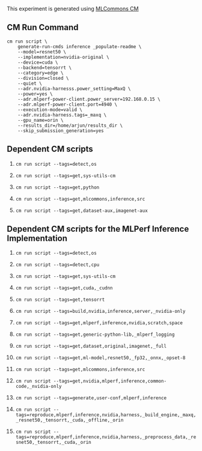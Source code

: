 This experiment is generated using [MLCommons CM](https://github.com/mlcommons/ck)
## CM Run Command
```
cm run script \
	generate-run-cmds inference _populate-readme \
	--model=resnet50 \
	--implementation=nvidia-original \
	--device=cuda \
	--backend=tensorrt \
	--category=edge \
	--division=closed \
	--quiet \
	--adr.nvidia-harnesss.power_setting=MaxQ \
	--power=yes \
	--adr.mlperf-power-client.power_server=192.168.0.15 \
	--adr.mlperf-power-client.port=4940 \
	--execution-mode=valid \
	--adr.nvidia-harness.tags=_maxq \
	--gpu_name=orin \
	--results_dir=/home/arjun/results_dir \
	--skip_submission_generation=yes
```
## Dependent CM scripts 


1.  `cm run script --tags=detect,os`


2.  `cm run script --tags=get,sys-utils-cm`


3.  `cm run script --tags=get,python`


4.  `cm run script --tags=get,mlcommons,inference,src`


5.  `cm run script --tags=get,dataset-aux,imagenet-aux`

## Dependent CM scripts for the MLPerf Inference Implementation


1. `cm run script --tags=detect,os`


2. `cm run script --tags=detect,cpu`


3. `cm run script --tags=get,sys-utils-cm`


4. `cm run script --tags=get,cuda,_cudnn`


5. `cm run script --tags=get,tensorrt`


6. `cm run script --tags=build,nvidia,inference,server,_nvidia-only`


7. `cm run script --tags=get,mlperf,inference,nvidia,scratch,space`


8. `cm run script --tags=get,generic-python-lib,_mlperf_logging`


9. `cm run script --tags=get,dataset,original,imagenet,_full`


10. `cm run script --tags=get,ml-model,resnet50,_fp32,_onnx,_opset-8`


11. `cm run script --tags=get,mlcommons,inference,src`


12. `cm run script --tags=get,nvidia,mlperf,inference,common-code,_nvidia-only`


13. `cm run script --tags=generate,user-conf,mlperf,inference`


14. `cm run script --tags=reproduce,mlperf,inference,nvidia,harness,_build_engine,_maxq,_resnet50,_tensorrt,_cuda,_offline,_orin`


15. `cm run script --tags=reproduce,mlperf,inference,nvidia,harness,_preprocess_data,_resnet50,_tensorrt,_cuda,_orin`
